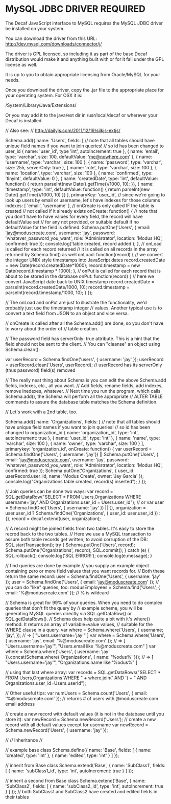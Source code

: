 MySQL JDBC DRIVER REQUIRED
==========================

The Decaf JavaScript interface to MySQL requires the MySQL JDBC driver be installed on your system.

You can download the driver from this URL:
    http://dev.mysql.com/downloads/connector/j/

The driver is GPL licensed, so including it as part of the base Decaf distribution would make it and
anything built with or for it fall under the GPL license as well.

It is up to you to obtain appropriate licensing from Oracle/MySQL for your needs.

Once you download the driver, copy the .jar file to the appropriate place for your operating system.
For OSX it is:

/System/Library/Java/Extensions/

Or you may add it to the java/ext dir in /usr/local/decaf or wherever your Decaf is installed.

// Also see:
// http://dailyjs.com/2011/12/19/silkjs-extjs/

Schema.add({
    name: 'Users',
    fields: [
        // note that all tables should have unique field names if you want to join queries!
        // so id has been changed to user_id
        { name: 'user_id', type 'int', autoIncrement: true },
        { name: 'email', type: 'varchar', size: 100, defaultValue: 'me@nowhere.com' },
        { name: 'username', type: 'varchar', size: 100 },
        { name: 'password', type: 'varchar', size: 255, serverOnly: true },
        { mame: 'role', type: 'varchar', size: 100 },
        { name: 'location', type: 'varchar', size: 100 },
        { name: 'confirmed', type: 'tinyint', defaultValue: 0 },
        { name: 'createdDate', type: 'int', defaultValue: function() { return parseInt(new Date().getTime()/1000, 10); }},
        { name: 'timestamp', type: 'int', defaultValue: function() { return parseInt(new Date().getTime()/1000, 10) }}
    ],
    primaryKey: 'user_id',
    // since we're going to look up users by email or username, let's have indexes for those columns
    indexes: [
        'email',
        'username'
    ],
    // onCreate is only called IF the table is created
    // not called if it already exists
    onCreate: function() {
        // note that you don't have to have values for every field, the record will have defaultValue set
        // for any not provided, or suitable default if no defaultValue for the field is defined.
        Schema.putOne('Users', {
            email: 'jay@moduscreate.com',
            username: 'jay',
            password: 'whatever_password_you_want',
            role: 'Administrator',
            location: 'Modus HQ',
            confirmed: true
        });
        console.log('table created, record added');
    },
    // onLoad is called for each record returned
    // it is called on all records in the array returned by Schema.find() as well
    onLoad: function(record) {
        // we convert the integer UNIX style timestamps into JavaScript dates
        record.createdDate = new Date(record.createdDate*1000);
        record.timestamp = new Date(record.timestamp * 1000);
    },
    // onPut is called for each record that is about to be stored in the database
    onPut: function(record) {
        // here we convert JavaScript date back to UNIX timestamp
        record.createdDate = parseInt(record.createdDate/1000, 10);
        record.timestamp = parseInt(record.timestamp/1000, 10);
    }
});

// The onLoad and onPut are just to illustrate the functionality, we'd probably just use the timestamp integer
// values.  Another typical use is to convert a text field from JSON to an object and vice versa.

// onCreate is called after all the Schema.add() are done, so you don't have to worry about the order of
// table creation.

// The password field has serverOnly: true attribute.  This is a hint that the field should not be sent to the client.
// You can "cleanse" an object using Schema.clean():

var userRecord = Schema.findOne('users', { username: 'jay' });
userRecord = userRecord.clean('Users', userRecord);
// userRecord has its serverOnly (thus password) field(s) removed


// The really neat thing about Schema is you can edit the above Schema.add fields, indexes, etc., all you want.
// Add fields, rename fields, add indexes, remove inedexes, whatever.
// Next time you run the program, which calls Schema.add(), the Schema will perform all the appropriate
// ALTER TABLE commands to assure the database table matches the Schema definition.

// Let's work with a 2nd table, too.

Schema.add({
    name: 'Organizations',
    fields: [
        // note that all tables should have unique field names if you want to join queries!
        // so id has been changed to organization_id
        { name: 'organization_id', type: 'int', autoIncrement: true },
        { name: 'user_id', type: 'int' },
        { name: 'name', type: 'varchar', size: 100 },
        { name: 'owner', type: 'varchar', size: 100 }
    ],
    primarykey: 'organization_id',
    onCreate: function() {
        var userRecord = Schema.findOne('Users', { username: 'jay'}) || Schema.putOne('Users', {
            email: 'jay@moduscreate.com',
            username: 'jay',
            password: 'whatever_password_you_want',
            role: 'Administrator',
            location: 'Modus HQ',
            confirmed: true
        });
        Schema.putOne('Organizations', {
            user_id: userRecord.user_id,
            name: 'Modus Create',
            owner: 'Jay Garcia'
        });
        console.log("Organizations table created, record(s) inserted");
    }
});

// Join queries can be done two ways:
var record = SQL.getDataRow("SELECT * FROM Users,Organizations WHERE username='jay' AND Organizations.user_id = Users.user_id");
// or
var user = Schema.findOne('Users', { username: 'jay' }) || {},
    organization = user.user_id ? Schema.findOne('Organizations', { user_id: user.user_id }) : {},
    record = decaf.extend(user, organization);

// A record might be joined fields from two tables.  It's easy to store the recrod back to the two tables.
// Here we use a MySQL transaction to assure both table records get written, to avoid corruption of the DB:
SQL.startTransaction();
try {
    Schema.putOne('Users', record);
    Schema.putOne('Organizations', record);
    SQL.commit();
}
catch (e) {
    SQL.rollback();
    console.log('SQL ERROR!');
    console.log(e.message);
}

// find queries are done by example
// you supply an example object containing zero or more field values that you want records for.
// Both these return the same record:
user = Schema.findOne('Users', { username: 'jay' });
user = Schema.findOne('Users', { email: 'jay@moduscreate.com' });
// you can do "like" queries, too:
modusEmployees = Schema.find('Users', { email: '%@moduscreate.com' });  // % is wildcard

// Schema is great for 99% of your queries.  When you need to do complex queries that don't fit the query by
// example scheme, you will be generating MySQL queries directly via SQL.getDataRow() or SQL.getDataRows().
// Schema does help quite a bit with it's where() method.  It returns an array of variable=value values,
// suitable for the WHERE clause in a query.
var where = Schema.where('Users', { username; 'jay', });
// => [ "Users.username='jay'" ]
var where = Schema.where('Users', { username: 'jay', email: '%@moduscreate.com' });
// => [ "Users.username='jay'", "Users.email like '%@moduscreate.com" ]
var where = Schema.where('Users', { username: 'jay' }).concat(Schema.where('Organizations', { name: '%odus%' }));
// => [ "Users.username='jay'", "Organizations.name like '%odus%" ]

// using that last where array:
var records = SQL.getDataRows("SELECT * FROM Users,Organizations WHERE " + where.join(' AND ') + " AND Organizations.user_id=Users.userId");

// Other useful tips:
var numUsers = Schema.count('Users', { email: '%@moduscreate.com' });
// returns # of users with @moduscreate.com email address

// create a new record with default values (it is not in the database until you store it):
var newRecord = Schema.newRecord('Users');
// create a new record with all default values except for username
var newRecord = Schema.newRecord('Users', { username: 'jay' });

//
// Inheritance
//

// example base class
Schema.define({
    name: 'Base',
    fields: [
        { name: 'created', type: 'int' },
        { name: 'edited', type: 'int' }
    ]
});

// inherit from Base class
Schema.extend('Base', {
    name: 'SubClass1',
    fields: [
        { name: 'subClass1_id', type: 'int', autoIncrement: true }
    ]
});

// inherit a second from Base class
Schema.extend('Base', {
    name: 'SubClass2',
    fields: [
        { name: 'subClass2_id', type: 'int', autoIncrement: true }
    ]
});
// both SubClass1 and SubClass2 have created and edited fields in their tables

